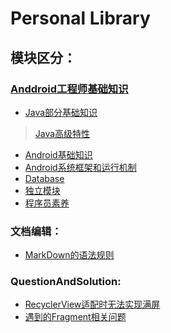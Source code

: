 Personal Library
=================================
## 模块区分：
### [Anddroid工程师基础知识](https://github.com/fogcoding/FogLibrary/tree/master/Basic-Knowledge)
* [Java部分基础知识](https://github.com/fogcoding/FogLibrary/tree/master/Basic-Knowledge/Java-module)

> [Java高级特性](https://github.com/fogcoding/FogLibrary/tree/master/Basic-Knowledge/Java-module/Advanced-Features) 
>

* [Android基础知识](https://github.com/fogcoding/FogLibrary/tree/master/Basic-Knowledge/Basic-knowledge-of-Android)
* [Android系统框架和运行机制](https://github.com/fogcoding/FogLibrary/tree/master/Basic-Knowledge/Android-Framework-and-operation-mechanism)
* [Database](https://github.com/fogcoding/FogLibrary/tree/master/Basic-Knowledge/Database)
* [独立模块](https://github.com/fogcoding/FogLibrary/tree/master/Basic-Knowledge/Independent-module) 
* [程序员素养](https://github.com/fogcoding/FogLibrary/tree/master/Basic-Knowledge/About-software-engineer)

### 文档编辑：
* [MarkDown的语法规则](https://github.com/fogcoding/FogLibrary/blob/master/Syntax/MarkDown%E7%9A%84%E8%AF%AD%E6%B3%95%E8%A7%84%E5%88%99)

### QuestionAndSolution:
* [RecyclerView适配时无法实现满屏](https://github.com/fogcoding/FogLibrary/blob/master/QuestionAndSolution/RecyclerView%E6%97%A0%E6%B3%95%E6%BB%A1%E5%B1%8F.md)
* [遇到的Fragment相关问题](https://github.com/fogcoding/FogLibrary/blob/master/QuestionAndSolution/Fragment%E7%9B%B8%E5%85%B3%E9%97%AE%E9%A2%98.md)
